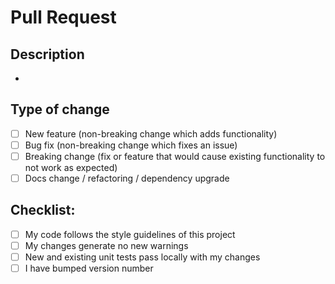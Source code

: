 # Pull Request

## Description

-

## Type of change

- [ ] New feature (non-breaking change which adds functionality)
- [ ] Bug fix (non-breaking change which fixes an issue)
- [ ] Breaking change (fix or feature that would cause existing functionality to not work as expected)
- [ ] Docs change / refactoring / dependency upgrade

## Checklist:

- [ ] My code follows the style guidelines of this project
- [ ] My changes generate no new warnings
- [ ] New and existing unit tests pass locally with my changes
- [ ] I have bumped version number
